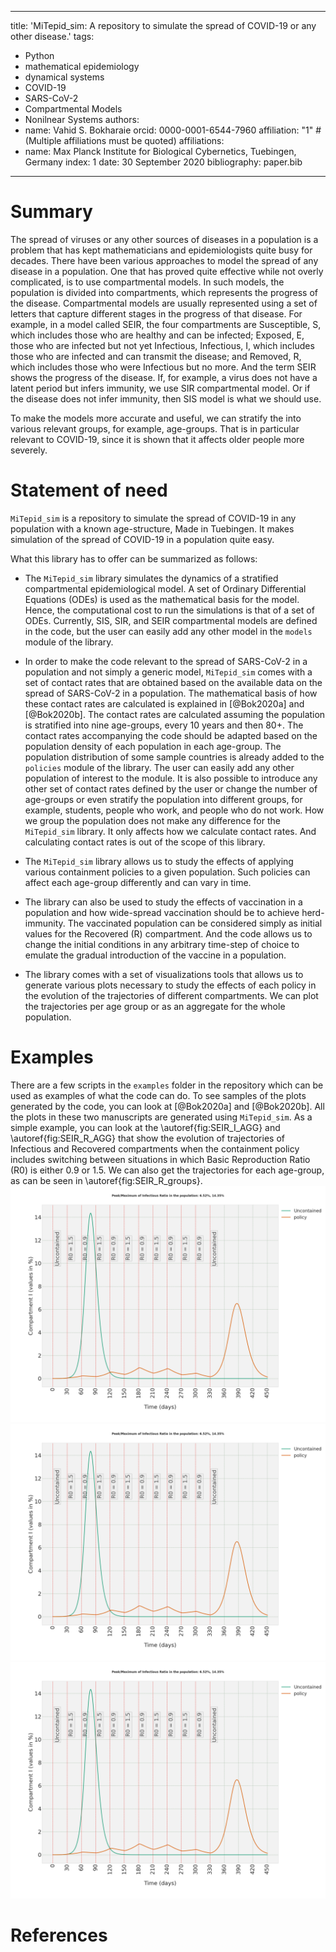 
---
title: 'MiTepid_sim: A repository to simulate the spread of COVID-19 or any other disease.'
tags:
  - Python
  - mathematical epidemiology
  - dynamical systems
  - COVID-19
  - SARS-CoV-2
  - Compartmental Models
  - Nonilnear Systems
authors:
  - name: Vahid S. Bokharaie
    orcid: 0000-0001-6544-7960
    affiliation: "1" # (Multiple affiliations must be quoted)
affiliations:
 - name: Max Planck Institute for Biological Cybernetics, Tuebingen, Germany
   index: 1
date: 30 September 2020
bibliography: paper.bib
---

# Summary

The spread of viruses or any other sources of diseases in a population is a problem that has kept mathematicians and epidemiologists quite busy for decades. There have been various approaches to model the spread of any disease in a population. One that has proved quite effective while not overly complicated, is to use compartmental models. In such models, the population is divided into compartments, which represents the progress of the disease. Compartmental models are usually represented using a set of letters that capture different stages in the progress of that disease. For example, in a model called SEIR, the four compartments are Susceptible, S, which includes those who are healthy and can be infected; Exposed, E, those who are infected but not yet Infectious, Infectious, I, which includes those who are infected and can transmit the disease; and Removed, R, which includes those who were Infectious but no more. And the term SEIR shows the progress of the disease. If, for example, a virus does not have a latent period but infers immunity, we use SIR compartmental model. Or if the disease does not infer immunity, then SIS model is what we should use.

To make the models more accurate and useful, we can stratify the into various relevant groups, for example, age-groups. That is in particular relevant to COVID-19, since it is shown that it affects older people more severely. 

 
# Statement of need
`MiTepid_sim` is a repository to simulate the spread of COVID-19 in any population with a known age-structure, Made in Tuebingen. It makes simulation of the spread of COVID-19 in a population quite easy. 

What this library has to offer can be summarized as follows:

* The `MiTepid_sim` library simulates the dynamics of a stratified compartmental epidemiological model. A set of Ordinary Differential Equations (ODEs) is used as the mathematical basis for the model. Hence, the computational cost to run the simulations is that of a set of ODEs. Currently, SIS, SIR, and SEIR compartmental models are defined in the code, but the user can easily add any other model in the `models` module of the library.


* In order to make the code relevant to the spread of SARS-CoV-2 in a population and not simply a generic model,  `MiTepid_sim` comes with a set of contact rates that are obtained based on the available data on the spread of SARS-CoV-2 in a population. The mathematical basis of how these contact rates are calculated is explained in [@Bok2020a] and [@Bok2020b]. The contact rates are calculated assuming the population is stratified into nine age-groups, every 10 years and then 80+. The contact rates accompanying the code should be adapted based on the population density of each population in each age-group. The population distribution of some sample countries is already added to the `policies` module of the library. The user can easily add any other population of interest to the module. It is also possible to introduce any other set of contact rates defined by the user or change the number of age-groups or even stratify the population into different groups, for example, students, people who work, and people who do not work. How we group the population does not make any difference for the `MiTepid_sim` library. It only affects how we calculate contact rates. And calculating contact rates is out of the scope of this library. 

* The `MiTepid_sim` library allows us to study the effects of applying various containment policies to a given population. Such policies can affect each age-group differently and can vary in time.

* The library can also be used to study the effects of vaccination in a population and how wide-spread vaccination should be to achieve herd-immunity. The vaccinated population can be considered simply as initial values for the Recovered (R) compartment. And the code allows us to change the initial conditions in any arbitrary time-step of choice to emulate the gradual introduction of the vaccine in a population.

* The library comes with a set of visualizations tools that allows us to generate various plots necessary to study the effects of each policy in the evolution of the trajectories of different compartments. We can plot the trajectories per age group or as an aggregate for the whole population.


# Examples
There are a few scripts in the `examples` folder in the repository which can be used as examples of what the code can do. To see samples of the plots generated by the code, you can look at [@Bok2020a] and [@Bok2020b]. All the plots in these two manuscripts are generated using `MiTepid_sim`. As a simple example, you can look at the \autoref{fig:SEIR_I_AGG} and \autoref{fig:SEIR_R_AGG} that show the evolution of trajectories of Infectious and Recovered compartments when the containment policy includes switching between situations in which Basic Reproduction Ratio (R0) is either 0.9 or 1.5. We can also get the trajectories for each age-group, as can be seen in \autoref{fig:SEIR_R_groups}.
![Aggregate Infectious compartment trajectory of a sample population when containment policy is to switch between cases in which R0=0.9 and R0=1.5.\label{fig:SEIR_I_AGG}](SEIR_I_AGG.png)
![Aggregate Recovered compartment trajectory of a sample population when containment policy is to switch between cases in which R0=0.9 and R0=1.5.\label{fig:SEIR_I_AGG}](SEIR_I_AGG.png)
![Recovered compartment trajectories per age-group..\label{fig:SEIR_I_AGG}](SEIR_I_AGG.png)


# References

